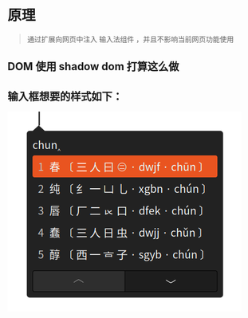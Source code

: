 # 原理

> 通过扩展向网页中注入 输入法组件 ，并且不影响当前网页功能使用

## DOM 使用 shadow dom 打算这么做

## 输入框想要的样式如下：

![](ibus-rime.png)

